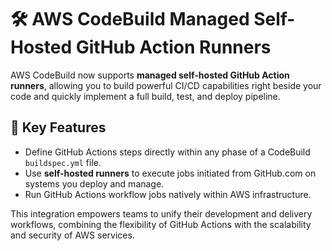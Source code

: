 # 🛠️ AWS CodeBuild Managed Self-Hosted GitHub Action Runners

AWS CodeBuild now supports **managed self-hosted GitHub Action runners**, allowing you to build powerful CI/CD capabilities right beside your code and quickly implement a full build, test, and deploy pipeline.

## 🚀 Key Features
- Define GitHub Actions steps directly within any phase of a CodeBuild `buildspec.yml` file.
- Use **self-hosted runners** to execute jobs initiated from GitHub.com on systems you deploy and manage.
- Run GitHub Actions workflow jobs natively within AWS infrastructure.

This integration empowers teams to unify their development and delivery workflows, combining the flexibility of GitHub Actions with the scalability and security of AWS services.
